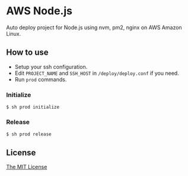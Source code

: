 AWS Node.js
===

Auto deploy project for Node.js using nvm, pm2, nginx on AWS Amazon Linux.

## How to use

- Setup your ssh configuration.
- Edit `PROJECT_NAME` and `SSH_HOST` in `/deploy/deploy.conf` if you need.
- Run `prod` commands.

### Initialize

```
$ sh prod initialize
```

### Release

```
$ sh prod release
```

## License

[The MIT License](https://opensource.org/licenses/MIT)
